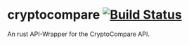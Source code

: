 # cryptocompare [![Build Status](https://api.travis-ci.org/hekrause/cryptocompare.svg?branch=documentation)](https://travis-ci.org/hekrause/cryptocompare)
An rust API-Wrapper for the CryptoCompare API.
